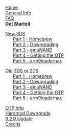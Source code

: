 [Home](https://github.com/Plailect/Guide/wiki)    
[General Info](https://github.com/Plailect/Guide/wiki/General-Info)    
[FAQ](https://github.com/Plailect/Guide/wiki/FAQ)    
**[Get Started](https://github.com/Plailect/Guide/wiki/Get-Started)**

[New 3DS](https://github.com/Plailect/Guide/wiki/New-3DS)    
&nbsp;&nbsp;&nbsp;&nbsp;&nbsp;&nbsp;[Part 1 - Homebrew](https://github.com/Plailect/Guide/wiki/Part-1-(New-3DS))    
&nbsp;&nbsp;&nbsp;&nbsp;&nbsp;&nbsp;[Part 2 - Downgrading](https://github.com/Plailect/Guide/wiki/Part-2-(New-3DS))    
&nbsp;&nbsp;&nbsp;&nbsp;&nbsp;&nbsp;[Part 3 - emuNAND](https://github.com/Plailect/Guide/wiki/Part-3-(New-3DS))    
&nbsp;&nbsp;&nbsp;&nbsp;&nbsp;&nbsp;[Part 4 - Getting the OTP](https://github.com/Plailect/Guide/wiki/Part-4-(New-3DS))    
&nbsp;&nbsp;&nbsp;&nbsp;&nbsp;&nbsp;[Part 5 - arm9loaderhax](https://github.com/Plailect/Guide/wiki/Part-5-(New-3DS))    

[Old 3DS or 2DS](https://github.com/Plailect/Guide/wiki/Old-3DS)    
&nbsp;&nbsp;&nbsp;&nbsp;&nbsp;&nbsp;[Part 1 - Homebrew](https://github.com/Plailect/Guide/wiki/Part-1-(Old-3DS))    
&nbsp;&nbsp;&nbsp;&nbsp;&nbsp;&nbsp;[Part 2 - Downgrading](https://github.com/Plailect/Guide/wiki/Part-2-(Old-3DS))    
&nbsp;&nbsp;&nbsp;&nbsp;&nbsp;&nbsp;[Part 3 - emuNAND](https://github.com/Plailect/Guide/wiki/Part-3-(Old-3DS))    
&nbsp;&nbsp;&nbsp;&nbsp;&nbsp;&nbsp;[Part 4 - Getting the OTP](https://github.com/Plailect/Guide/wiki/Part-4-(Old-3DS))    
&nbsp;&nbsp;&nbsp;&nbsp;&nbsp;&nbsp;[Part 5 - arm9loaderhax](https://github.com/Plailect/Guide/wiki/Part-5-(Old-3DS))    

[OTP Info](https://github.com/Plailect/Guide/wiki/OTP-Info)    
[Hardmod Downgrade](https://github.com/Plailect/Guide/wiki/Hardmod-Downgrade)    
[9.2.0 Update](https://github.com/Plailect/Guide/wiki/9.2.0-Update)    
[Credits](https://github.com/Plailect/Guide/wiki/Credits)    